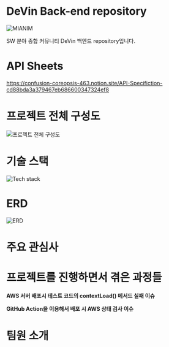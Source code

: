 # DeVin Back-end repository

![MIANIM](https://user-images.githubusercontent.com/66549638/190969664-54b0274d-5383-497d-be6e-87560e2ab3cc.svg)


SW 분야 종합 커뮤니티 DeVin 백엔드 repository입니다.


# API Sheets
https://confusion-coreopsis-463.notion.site/API-Specifiction-cd88bda3a379467eb686600347324ef8

# 프로젝트 전체 구성도
![프로젝트 전체 구성도](https://user-images.githubusercontent.com/66549638/191050960-563b9fb3-a4d4-4ebe-a569-e607b4fc2cbe.png)

# 기술 스택
![Tech stack](https://user-images.githubusercontent.com/66549638/191045484-932b79b0-14e8-4e39-8785-27329066072f.png)

# ERD
![ERD](https://user-images.githubusercontent.com/66549638/191045993-f7aa3973-5afc-494a-904b-644205b6c83e.png)

# 주요 관심사

# 프로젝트를 진행하면서 겪은 과정들

<b>AWS 서버 배포시 테스트 코드의 contextLoad() 메서드 실패 이슈</b>

<b>GitHub Action을 이용해서 배포 시 AWS 상태 검사 이슈</b>

# 팀원 소개